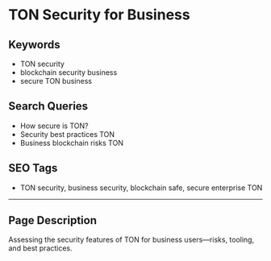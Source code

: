 # TON Security for Business

## Keywords
- TON security
- blockchain security business
- secure TON business

## Search Queries
- How secure is TON?
- Security best practices TON
- Business blockchain risks TON

## SEO Tags
- TON security, business security, blockchain safe, secure enterprise TON

---

## Page Description
Assessing the security features of TON for business users—risks, tooling, and best practices.